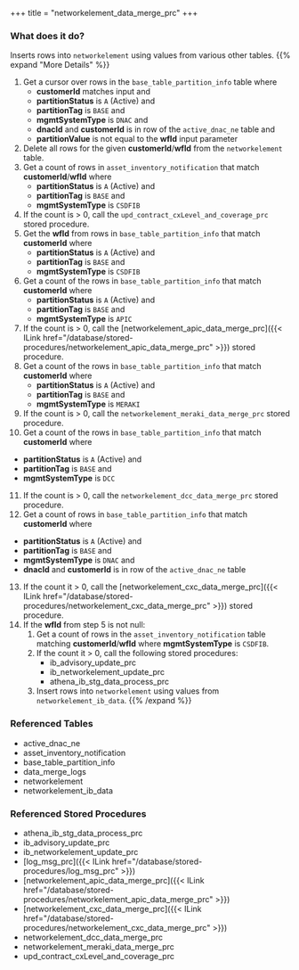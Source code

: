 +++
title = "networkelement_data_merge_prc"
+++

### What does it do?
Inserts rows into `networkelement` using values from various other tables.
{{% expand "More Details" %}}
1. Get a cursor over rows in the `base_table_partition_info` table where
   - **customerId** matches input and
   - **partitionStatus** is `A` (Active) and
   - **partitionTag** is `BASE` and
   - **mgmtSystemType** is `DNAC` and
   - **dnacId** and **customerId** is in row of the `active_dnac_ne` table and
   - **partitionValue** is not equal to the **wfId** input parameter 
2. Delete all rows for the given **customerId**/**wfId** from the `networkelement` table.
3. Get a count of rows in `asset_inventory_notification` that match **customerId**/**wfId** where
   - **partitionStatus** is `A` (Active) and
   - **partitionTag** is `BASE` and
   - **mgmtSystemType** is `CSDFIB`
4. If the count is > 0, call the `upd_contract_cxLevel_and_coverage_prc` stored procedure.
5. Get the **wfId** from rows in `base_table_partition_info` that match **customerId** where
   - **partitionStatus** is `A` (Active) and
   - **partitionTag** is `BASE` and
   - **mgmtSystemType** is `CSDFIB`
6. Get a count of the rows in `base_table_partition_info` that match **customerId** where
   - **partitionStatus** is `A` (Active) and
   - **partitionTag** is `BASE` and
   - **mgmtSystemType** is `APIC`
7. If the count is > 0, call the [networkelement_apic_data_merge_prc]({{< ILink href="/database/stored-procedures/networkelement_apic_data_merge_prc" >}}) stored procedure.
8. Get a count of the rows in `base_table_partition_info` that match **customerId** where
   - **partitionStatus** is `A` (Active) and
   - **partitionTag** is `BASE` and
   - **mgmtSystemType** is `MERAKI`
9. If the count is > 0, call the `networkelement_meraki_data_merge_prc` stored procedure.
10. Get a count of the rows in `base_table_partition_info` that match **customerId** where
   - **partitionStatus** is `A` (Active) and
   - **partitionTag** is `BASE` and
   - **mgmtSystemType** is `DCC`
11. If the count is > 0, call the `networkelement_dcc_data_merge_prc` stored procedure.
12. Get a count of rows in `base_table_partition_info` that match **customerId** where
   - **partitionStatus** is `A` (Active) and
   - **partitionTag** is `BASE` and
   - **mgmtSystemType** is `DNAC` and
   - **dnacId** and **customerId** is in row of the `active_dnac_ne` table
13. If the count it > 0, call the [networkelement_cxc_data_merge_prc]({{< ILink href="/database/stored-procedures/networkelement_cxc_data_merge_prc" >}}) stored procedure.
14. If the **wfId** from step 5 is not null:
    1. Get a count of rows in the `asset_inventory_notification` table matching **customerId**/**wfId** where **mgmtSystemType** is `CSDFIB`.
    2. If the count it > 0, call the following stored procedures:
       - ib_advisory_update_prc
       - ib_networkelement_update_prc
       - athena_ib_stg_data_process_prc
    3. Insert rows into `networkelement` using values from `networkelement_ib_data`.
{{% /expand %}}

### Referenced Tables
- active_dnac_ne 
- asset_inventory_notification
- base_table_partition_info
- data_merge_logs
- networkelement
- networkelement_ib_data

### Referenced Stored Procedures
- athena_ib_stg_data_process_prc
- ib_advisory_update_prc
- ib_networkelement_update_prc
- [log_msg_prc]({{< ILink href="/database/stored-procedures/log_msg_prc" >}})
- [networkelement_apic_data_merge_prc]({{< ILink href="/database/stored-procedures/networkelement_apic_data_merge_prc" >}})
- [networkelement_cxc_data_merge_prc]({{< ILink href="/database/stored-procedures/networkelement_cxc_data_merge_prc" >}})
- networkelement_dcc_data_merge_prc
- networkelement_meraki_data_merge_prc
- upd_contract_cxLevel_and_coverage_prc
